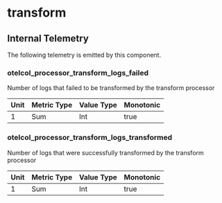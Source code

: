[comment]: <> (Code generated by mdatagen. DO NOT EDIT.)

# transform

## Internal Telemetry

The following telemetry is emitted by this component.

### otelcol_processor_transform_logs_failed

Number of logs that failed to be transformed by the transform processor

| Unit | Metric Type | Value Type | Monotonic |
| ---- | ----------- | ---------- | --------- |
| 1 | Sum | Int | true |

### otelcol_processor_transform_logs_transformed

Number of logs that were successfully transformed by the transform processor

| Unit | Metric Type | Value Type | Monotonic |
| ---- | ----------- | ---------- | --------- |
| 1 | Sum | Int | true |
